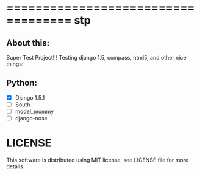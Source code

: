 ===================================
stp
===================================

About this:
-----------------------------------

Super Test Project!!! Testing django 1.5, compass, html5, and other nice things:

Python:
-------
- [x] Django 1.5.1
- [ ] South
- [ ] model_mommy
- [ ] django-nose

LICENSE
=============
This software is distributed using MIT license, see LICENSE file for more details.
